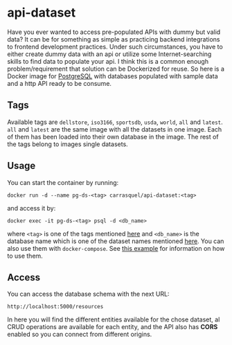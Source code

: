 # api-dataset

Have you ever wanted to access pre-populated APIs with dummy but valid data? It can be for something as simple as practicing backend integrations to frontend development practices. Under such circumstances, you have to either create dummy data with an api or utilize some Internet-searching skills to find data to populate your api. I think this is a common enough problem/requirement that solution can be Dockerized for reuse. So here is a Docker image for [PostgreSQL](https://www.postgresql.org/) with databases populated with sample data and a http API ready to be consume.

## Tags

Available tags are `dellstore`, `iso3166`,  `sportsdb`, `usda`, `world`, `all` and `latest`. `all` and `latest` are the same image with all the datasets in one image. Each of them has been loaded into their own database in the image. The rest of the tags belong to images single datasets.

## Usage

You can start the container by running:
```
docker run -d --name pg-ds-<tag> carrasquel/api-dataset:<tag>
```
and access it by:
```
docker exec -it pg-ds-<tag> psql -d <db_name>
```
where `<tag>` is one of the tags mentioned [here](#tags) and `<db_name>` is the database name which is one of the dataset names mentioned [here](#datasets). You can also use them with `docker-compose`. See [this example](https://github.com/aa8y/data-dude/blob/master/docker-compose.yml) for information on how to use them.

## Access

You can access the database schema with the next URL:

```
http://localhost:5000/resources
```

In here you will find the different entities available for the chose dataset, al CRUD operations are available for each entity, and the API also has **CORS** enabled so you can connect from different origins.
